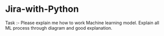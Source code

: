 # Jira-with-Python
Task :-
Please explain me how to work Machine learning model.
Explain all ML process through diagram and good explanation.

